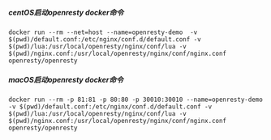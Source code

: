 ##### centOS启动openresty docker命令
```shell script
docker run --rm --net=host --name=openresty-demo  -v $(pwd)/default.conf:/etc/nginx/conf.d/default.conf -v $(pwd)/lua:/usr/local/openresty/nginx/conf/lua -v $(pwd)/nginx.conf:/usr/local/openresty/nginx/conf/nginx.conf openresty/openresty
```

##### macOS启动openresty docker命令
```shell script
docker run --rm -p 81:81 -p 80:80 -p 30010:30010 --name=openresty-demo -v $(pwd)/default.conf:/etc/nginx/conf.d/default.conf -v $(pwd)/lua:/usr/local/openresty/nginx/conf/lua -v $(pwd)/nginx.conf:/usr/local/openresty/nginx/conf/nginx.conf openresty/openresty
```